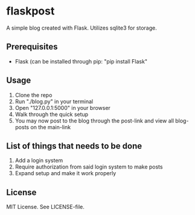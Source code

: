 # flaskpost
A simple blog created with Flask. Utilizes sqlite3 for storage.

## Prerequisites
* Flask (can be installed through pip: "pip install Flask"

## Usage
1. Clone the repo
2. Run "./blog.py" in your terminal
3. Open "127.0.0.1:5000" in your browser
4. Walk through the quick setup
5. You may now post to the blog through the post-link and view all blog-posts on
   the main-link

## List of things that needs to be done
1. Add a login system
2. Require authorization from said login system to make posts
3. Expand setup and make it work properly

## License
MIT License. See LICENSE-file.
